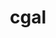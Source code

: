 ---
title: "cgal"
layout: cache
categories: [package, v0.18]
meta: {"versions": ["4.13"], "compilers": ["gcc@7.3.1"], "oss": ["amzn2"], "platforms": ["linux"], "targets": ["x86_64_v4"], "stacks": ["aws-isc"], "num_specs": 1, "num_specs_by_stack": {"aws-isc": 1}}
spec_details: [{"hash": "h2k2maatqfqi2qdld7gq7qle5frkbwai", "compiler": "gcc@7.3.1", "versions": ["4.13"], "os": "amzn2", "platform": "linux", "target": "x86_64_v4", "variants": ["build_type=Release", "~core", "~demos", "+eigen", "~header_only", "~imageio", "~ipo", "+shared"], "stacks": ["aws-isc"], "size": "-", "tarball": "https://binaries.spack.io/releases/v0.18/build_cache/linux-amzn2-x86_64_v4/gcc-7.3.1/cgal-4.13/linux-amzn2-x86_64_v4-gcc-7.3.1-cgal-4.13-h2k2maatqfqi2qdld7gq7qle5frkbwai.spack"}]
---